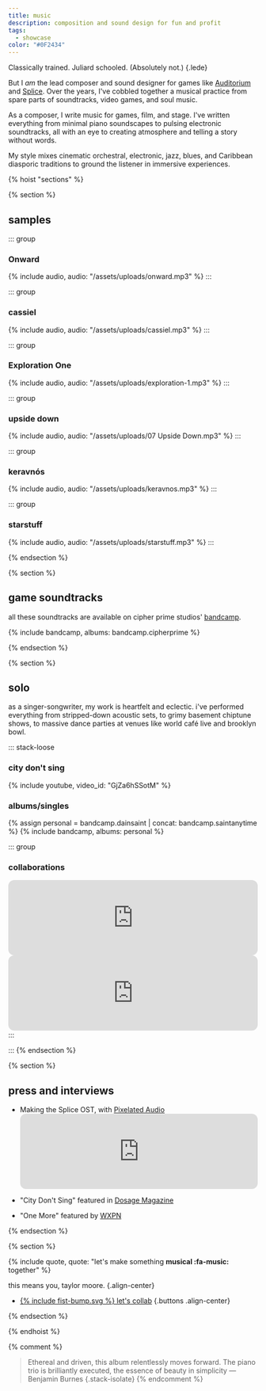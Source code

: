 ```yaml
---
title: music
description: composition and sound design for fun and profit
tags:
  - showcase
color: "#0F2434"
---
```


Classically trained. Juliard schooled. (Absolutely not.)
{.lede}

But I _am_ the lead composer and sound designer for games like [Auditorium](https://cipherprime.com/games/auditorium) and [Splice](https://cipherprime.com/games/splice). Over the years, I've cobbled together a musical practice from spare parts of soundtracks, video games, and soul music.

As a composer, I write music for games, film, and stage. I've written everything from minimal piano soundscapes to pulsing electronic soundtracks, all with an eye to creating atmosphere and telling a story without words.

My style mixes cinematic orchestral, electronic, jazz, blues, and Caribbean diasporic traditions to ground the listener in immersive experiences.

{% hoist "sections" %}

{% section %}

## samples

<div class="grid grid-2">

::: group

### Onward

{% include audio, audio: "/assets/uploads/onward.mp3" %}
:::

::: group
### cassiel
{% include audio, audio: "/assets/uploads/cassiel.mp3" %}
:::

::: group
### Exploration One
{% include audio, audio: "/assets/uploads/exploration-1.mp3" %}
:::

::: group
### upside down
{% include audio, audio: "/assets/uploads/07 Upside Down.mp3" %}
:::

::: group
### keravnós
{% include audio, audio: "/assets/uploads/keravnos.mp3" %}
:::

::: group
### starstuff
{% include audio, audio: "/assets/uploads/starstuff.mp3" %}
:::

</div>

{% endsection %}

{% section %}

## game soundtracks

all these soundtracks are available on cipher prime studios' [bandcamp](https://cipherprime.bandcamp.com/).

{% include bandcamp, albums: bandcamp.cipherprime %}

{% endsection %}

{% section %}

## solo

as a singer-songwriter, my work is heartfelt and eclectic. i've performed everything from stripped-down acoustic sets, to grimy basement chiptune shows, to massive dance parties at venues like world café live and brooklyn bowl.

::: stack-loose

### city don't sing

{% include youtube, video_id: "GjZa6hSSotM" %}

### albums/singles

{% assign personal = bandcamp.dainsaint | concat: bandcamp.saintanytime %}
{% include bandcamp, albums: personal %}

::: group

### collaborations

  <iframe style="border-radius:12px; background: var(--color-alpha)" src="https://open.spotify.com/embed/track/558ltuhYDwXj5lHlO6GT4P?theme=0" width="100%" height="152" frameBorder="0" allowfullscreen="" allow="autoplay; clipboard-write; encrypted-media; fullscreen; picture-in-picture" loading="lazy"></iframe>

  <iframe style="border-radius:12px; background: var(--color-alpha)" src="https://open.spotify.com/embed/album/7F5xABrHeCQlf1FbKDniIZ?theme=0" width="100%" height="152" frameBorder="0" allowfullscreen="" allow="autoplay; clipboard-write; encrypted-media; fullscreen; picture-in-picture" loading="lazy"></iframe>
  :::
  
  :::
{% endsection %}

{% section %}

## press and interviews

- Making the Splice OST, with [Pixelated Audio](https://pixelatedaudio.com/splice)<iframe style="border-radius:12px; background: var(--color-alpha)" src="https://open.spotify.com/embed/episode/1hcn6xpGjb4nSBlDTX6YMs" width="100%" height="152" frameBorder="0" allowfullscreen="" allow="autoplay; clipboard-write; encrypted-media; fullscreen; picture-in-picture" loading="lazy"></iframe>

- "City Don't Sing" featured in [Dosage Magazine](https://www.dosagemagazine.com/dain-saint-makes-a-beautiful-noise-and-vision-with-city-dont-sing/)
- "One More" featured by [WXPN](https://xpn.org/2017/07/17/items-tagged-philadelphia-back-life-back-reality/)

{% endsection %}

{% section %}

{% include quote, quote: "let's make something **musical :fa-music:** together" %}

this means you, taylor moore.
{.align-center}

- [{% include fist-bump.svg %} let's collab](/collab)
  {.buttons .align-center}

{% endsection %}

{% endhoist %}

{% comment %}

> Ethereal and driven, this album relentlessly moves forward. The piano trio is brilliantly executed, the essence of beauty in simplicity
> — Benjamin Burnes
> {.stack-isolate}
> {% endcomment %}
